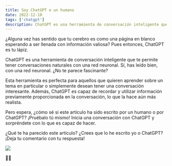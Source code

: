```yaml
---
title: Soy ChatGPT o un humano
date: 2022-12-10
tags: ['chatgpt']
description: ChatGPT es una herramienta de conversación inteligente que te permite tener conversaciones naturales con una red neuronal. Sí, has leído bien, con una red neuronal. ¿No te parece fascinante? Esta herramienta es perfecta para aquellos que quieren aprender sobre un tema en particular o simplemente desean tener una conversación interesante. Además, ChatGPT es capaz de recordar y utilizar información previamente proporcionada en la conversación, lo que la hace aún más realista.
---
```


¿Alguna vez has sentido que tu cerebro es como una página en blanco esperando a ser llenada con información valiosa? Pues entonces, ChatGPT es tu lápiz.

ChatGPT es una herramienta de conversación inteligente que te permite tener conversaciones naturales con una red neuronal. Sí, has leído bien, con una red neuronal. ¿No te parece fascinante?

Esta herramienta es perfecta para aquellos que quieren aprender sobre un tema en particular o simplemente desean tener una conversación interesante. Además, ChatGPT es capaz de recordar y utilizar información previamente proporcionada en la conversación, lo que la hace aún más realista.

Pero espera, ¿cómo sé si este artículo ha sido escrito por un humano o por ChatGPT? ¡Pruébalo tú mismo! Inicia una conversación con ChatGPT y sorpréndete con lo que es capaz de hacer.

¿Qué te ha parecido este artículo? ¿Crees que lo he escrito yo o ChatGPT? ¡Deja tu comentario con tu respuesta!

![](/blog/1670240588830.jpg)

🦾🤖
